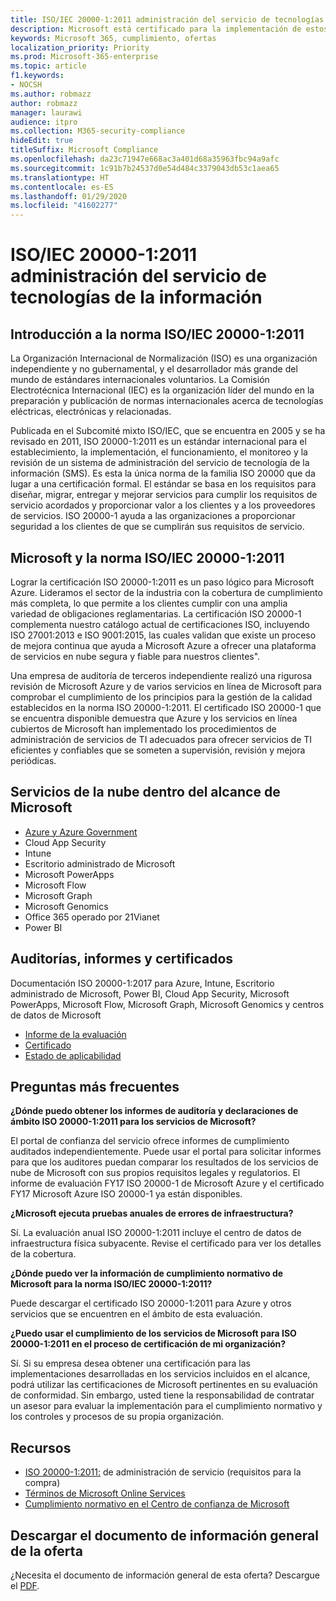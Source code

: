 ```yaml
---
title: ISO/IEC 20000-1:2011 administración del servicio de tecnologías de la información
description: Microsoft está certificado para la implementación de estos estándares de administración de servicios.
keywords: Microsoft 365, cumplimiento, ofertas
localization_priority: Priority
ms.prod: Microsoft-365-enterprise
ms.topic: article
f1.keywords:
- NOCSH
ms.author: robmazz
author: robmazz
manager: laurawi
audience: itpro
ms.collection: M365-security-compliance
hideEdit: true
titleSuffix: Microsoft Compliance
ms.openlocfilehash: da23c71947e668ac3a401d68a35963fbc94a9afc
ms.sourcegitcommit: 1c91b7b24537d0e54d484c3379043db53c1aea65
ms.translationtype: HT
ms.contentlocale: es-ES
ms.lasthandoff: 01/29/2020
ms.locfileid: "41602277"
---
```

# <a name="isoiec-20000-12011-information-technology-service-management"></a>ISO/IEC 20000-1:2011 administración del servicio de tecnologías de la información

## <a name="isoiec-20000-12011-overview"></a>Introducción a la norma ISO/IEC 20000-1:2011

La Organización Internacional de Normalización (ISO) es una organización independiente y no gubernamental, y el desarrollador más grande del mundo de estándares internacionales voluntarios. La Comisión Electrotécnica Internacional (IEC) es la organización líder del mundo en la preparación y publicación de normas internacionales acerca de tecnologías eléctricas, electrónicas y relacionadas.  
  
Publicada en el Subcomité mixto ISO/IEC, que se encuentra en 2005 y se ha revisado en 2011, ISO 20000-1:2011 es un estándar internacional para el establecimiento, la implementación, el funcionamiento, el monitoreo y la revisión de un sistema de administración del servicio de tecnología de la información (SMS). Es esta la única norma de la familia ISO 20000 que da lugar a una certificación formal. El estándar se basa en los requisitos para diseñar, migrar, entregar y mejorar servicios para cumplir los requisitos de servicio acordados y proporcionar valor a los clientes y a los proveedores de servicios. ISO 20000-1 ayuda a las organizaciones a proporcionar seguridad a los clientes de que se cumplirán sus requisitos de servicio.

## <a name="microsoft-and-isoiec-20000-12011"></a>Microsoft y la norma ISO/IEC 20000-1:2011

Lograr la certificación ISO 20000-1:2011 es un paso lógico para Microsoft Azure. Lideramos el sector de la industria con la cobertura de cumplimiento más completa, lo que permite a los clientes cumplir con una amplia variedad de obligaciones reglamentarias. La certificación ISO 20000-1 complementa nuestro catálogo actual de certificaciones ISO, incluyendo ISO 27001:2013 e ISO 9001:2015, las cuales validan que existe un proceso de mejora continua que ayuda a Microsoft Azure a ofrecer una plataforma de servicios en nube segura y fiable para nuestros clientes".  
  
Una empresa de auditoría de terceros independiente realizó una rigurosa revisión de Microsoft Azure y de varios servicios en línea de Microsoft para comprobar el cumplimiento de los principios para la gestión de la calidad establecidos en la norma ISO 20000-1:2011. El certificado ISO 20000-1 que se encuentra disponible demuestra que Azure y los servicios en línea cubiertos de Microsoft han implementado los procedimientos de administración de servicios de TI adecuados para ofrecer servicios de TI eficientes y confiables que se someten a supervisión, revisión y mejora periódicas.

## <a name="microsoft-in-scope-cloud-services"></a>Servicios de la nube dentro del alcance de Microsoft

- [Azure y Azure Government](https://aka.ms/AzureCompliance)
- Cloud App Security
- Intune
- Escritorio administrado de Microsoft
- Microsoft PowerApps
- Microsoft Flow
- Microsoft Graph
- Microsoft Genomics
- Office 365 operado por 21Vianet
- Power BI

## <a name="audits-reports-and-certificates"></a>Auditorías, informes y certificados

Documentación ISO 20000-1:2017 para Azure, Intune, Escritorio administrado de Microsoft, Power BI, Cloud App Security, Microsoft PowerApps, Microsoft Flow, Microsoft Graph, Microsoft Genomics y centros de datos de Microsoft

- [Informe de la evaluación](https://go.microsoft.com/fwlink/p/?linkid=2077810)
- [Certificado](https://go.microsoft.com/fwlink/p/?linkid=2077815)
- [Estado de aplicabilidad](https://aka.ms/AzureISO20000StatementofApplicability)

## <a name="frequently-asked-questions"></a>Preguntas más frecuentes

**¿Dónde puedo obtener los informes de auditoría y declaraciones de ámbito ISO 20000-1:2011 para los servicios de Microsoft?**

El portal de confianza del servicio ofrece informes de cumplimiento auditados independientemente. Puede usar el portal para solicitar informes para que los auditores puedan comparar los resultados de los servicios de nube de Microsoft con sus propios requisitos legales y regulatorios. El informe de evaluación FY17 ISO 20000-1 de Microsoft Azure y el certificado FY17 Microsoft Azure ISO 20000-1 ya están disponibles.

**¿Microsoft ejecuta pruebas anuales de errores de infraestructura?**

Sí. La evaluación anual ISO 20000-1:2011 incluye el centro de datos de infraestructura física subyacente. Revise el certificado para ver los detalles de la cobertura.

**¿Dónde puedo ver la información de cumplimiento normativo de Microsoft para la norma ISO/IEC 20000-1:2011?**

Puede descargar el certificado ISO 20000-1:2011 para Azure y otros servicios que se encuentren en el ámbito de esta evaluación.

**¿Puedo usar el cumplimiento de los servicios de Microsoft para ISO 20000-1:2011 en el proceso de certificación de mi organización?**

Sí. Si su empresa desea obtener una certificación para las implementaciones desarrolladas en los servicios incluidos en el alcance, podrá utilizar las certificaciones de Microsoft pertinentes en su evaluación de conformidad. Sin embargo, usted tiene la responsabilidad de contratar un asesor para evaluar la implementación para el cumplimiento normativo y los controles y procesos de su propia organización.

## <a name="resources"></a>Recursos

- [ISO 20000-1:2011:](https://www.iso.org/standard/51986.html) de administración de servicio (requisitos para la compra)
- [Términos de Microsoft Online Services](https://aka.ms/Online-Services-Terms)
- [Cumplimiento normativo en el Centro de confianza de Microsoft](https://www.microsoft.com/trust-center/compliance/compliance-overview)

## <a name="download-the-offering-backgrounder"></a>Descargar el documento de información general de la oferta

¿Necesita el documento de información general de esta oferta? Descargue el [PDF](https://download.microsoft.com/download/4/E/5/4E58193E-F4D8-4A98-A39E-27F604BD8292/ISO-IEC-20000-Compliance.pdf).
